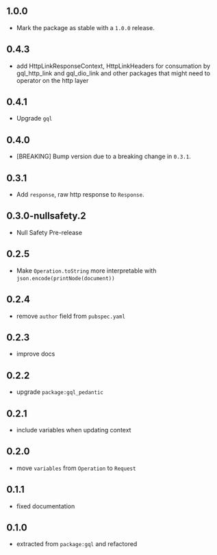 ## 1.0.0

- Mark the package as stable with a `1.0.0` release.

## 0.4.3

- add HttpLinkResponseContext, HttpLinkHeaders for consumation by gql_http_link and gql_dio_link and 
  other packages that might need to operator on the http layer

## 0.4.1

- Upgrade `gql`

## 0.4.0

- [BREAKING] Bump version due to a breaking change in `0.3.1`.

## 0.3.1

- Add `response`, raw http response to `Response`.

## 0.3.0-nullsafety.2

- Null Safety Pre-release

## 0.2.5

- Make `Operation.toString` more interpretable with `json.encode(printNode(document))`

## 0.2.4

- remove `author` field from `pubspec.yaml`

## 0.2.3

- improve docs

## 0.2.2

- upgrade `package:gql_pedantic`

## 0.2.1

- include variables when updating context

## 0.2.0

- move `variables` from `Operation` to `Request`

## 0.1.1

- fixed documentation

## 0.1.0

- extracted from `package:gql` and refactored
